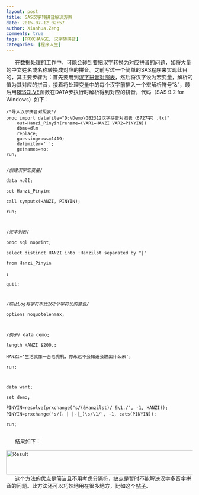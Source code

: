 ```yaml
---
layout: post
title: SAS汉字转拼音解决方案
date: 2015-07-12 02:57
author: Xianhua.Zeng
comments: true
tags: [PRXCHANGE, 汉字转拼音]
categories: [程序人生]
---
```

<p>      在数据处理的工作中，可能会碰到要把汉字转换为对应拼音的问题，如将大量的中文姓名或名称转换成对应的拼音。之前写过一个简单的SAS程序来实现此目的，其主要步骤为：首先要用到<span style="text-decoration: underline;"><a href="http://www.xianhuazeng.com/cn/wp-content/uploads/2015/07/Hanzi_Pinyin.zip">汉字拼音对照表</a></span>，然后将汉字设为宏变量，解析的值为其对应的拼音，接着将处理变量中的每个汉字前插入一个宏解析符号“&amp;”，最后用<span style="text-decoration: underline;"><a href="http://support.sas.com/documentation/cdl/en/mcrolref/61885/HTML/default/viewer.htm#a000210258.htm" target="_blank">RESOLVE</a></span>函数在DATA步执行时解析得到对应的拼音，代码（SAS 9.2 for Windows）如下：<!--more--></p><pre><code>/*导入汉字拼音对照表*/                                                                  
proc import datafile="D:\Demo\GB2312汉字拼音对照表（6727字）.txt"                       
    out=Hanzi_Pinyin(rename=(VAR1=HANZI VAR2=PINYIN))                                  
    dbms=dlm                                                                           
    replace;                                                                           
    guessingrows=1419;                                                                 
    delimiter=' ';                                                                     
    getnames=no;                                                                       
run;          
                                                                         
/*创建汉字宏变量*/                                                                      
data _null_;                                                                           
    set Hanzi_Pinyin;                                                                  
    call symputx(HANZI, PINYIN);                                                       
run;         
                                                                          
/*汉字列表*/                                                                           
proc sql noprint;                                                                      
    select distinct HANZI into :Hanzilst separated by "|"                              
        from Hanzi_Pinyin                                                              
    ;                                                                                  
quit;                                                                                  
                                                                 
/*防止Log有字符串比262个字符长的警告*/                                                   
options noquotelenmax;                                                                 

/*例子*/
data demo;                                                                             
    length HANZI $200.;                                                                
    HANZI='生活就像一台老虎机，你永远不会知道会蹦出什么来';                                
run;                                                                                   
                                                 
data want;                                                                             
    set demo;                                                                          
    PINYIN=resolve(prxchange("s/(&amp;Hanzilst)/ &amp;\1./", -1, HANZI));
    PINYIN=prxchange('s/(，| |-|_)\s/\1/', -1, cats(PINYIN));                      
run;
</code></pre><p>      结果如下：</p><p><a href="http://www.xianhuazeng.com/cn/wp-content/uploads/2015/07/Result.jpg"><img class="aligncenter size-full wp-image-287" src="http://www.xianhuazeng.com/cn/wp-content/uploads/2015/07/Result.jpg" alt="Result" width="944" height="66" /></a>      这个方法的优点是简洁且不用考虑分隔符，缺点是暂时不能解决汉字多音字拼音的问题。此方法还可以巧妙地用在很多地方，比如这个<span style="text-decoration: underline;"><a href="http://bbs.pinggu.org/thread-2328507-1-1.html" target="_blank">帖子</a></span>。</p>
